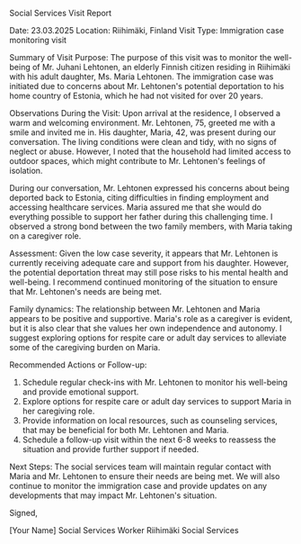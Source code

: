 Social Services Visit Report

Date: 23.03.2025
Location: Riihimäki, Finland
Visit Type: Immigration case monitoring visit

Summary of Visit Purpose:
The purpose of this visit was to monitor the well-being of Mr. Juhani Lehtonen, an elderly Finnish citizen residing in Riihimäki with his adult daughter, Ms. Maria Lehtonen. The immigration case was initiated due to concerns about Mr. Lehtonen's potential deportation to his home country of Estonia, which he had not visited for over 20 years.

Observations During the Visit:
Upon arrival at the residence, I observed a warm and welcoming environment. Mr. Lehtonen, 75, greeted me with a smile and invited me in. His daughter, Maria, 42, was present during our conversation. The living conditions were clean and tidy, with no signs of neglect or abuse. However, I noted that the household had limited access to outdoor spaces, which might contribute to Mr. Lehtonen's feelings of isolation.

During our conversation, Mr. Lehtonen expressed his concerns about being deported back to Estonia, citing difficulties in finding employment and accessing healthcare services. Maria assured me that she would do everything possible to support her father during this challenging time. I observed a strong bond between the two family members, with Maria taking on a caregiver role.

Assessment:
Given the low case severity, it appears that Mr. Lehtonen is currently receiving adequate care and support from his daughter. However, the potential deportation threat may still pose risks to his mental health and well-being. I recommend continued monitoring of the situation to ensure that Mr. Lehtonen's needs are being met.

Family dynamics:
The relationship between Mr. Lehtonen and Maria appears to be positive and supportive. Maria's role as a caregiver is evident, but it is also clear that she values her own independence and autonomy. I suggest exploring options for respite care or adult day services to alleviate some of the caregiving burden on Maria.

Recommended Actions or Follow-up:
1. Schedule regular check-ins with Mr. Lehtonen to monitor his well-being and provide emotional support.
2. Explore options for respite care or adult day services to support Maria in her caregiving role.
3. Provide information on local resources, such as counseling services, that may be beneficial for both Mr. Lehtonen and Maria.
4. Schedule a follow-up visit within the next 6-8 weeks to reassess the situation and provide further support if needed.

Next Steps:
The social services team will maintain regular contact with Maria and Mr. Lehtonen to ensure their needs are being met. We will also continue to monitor the immigration case and provide updates on any developments that may impact Mr. Lehtonen's situation.

Signed,

[Your Name]
Social Services Worker
Riihimäki Social Services